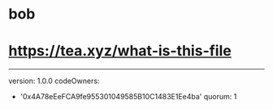 # bob
# https://tea.xyz/what-is-this-file
---
version: 1.0.0
codeOwners:
  - '0x4A78eEeFCA9fe955301049585B10C1483E1Ee4ba'
quorum: 1

